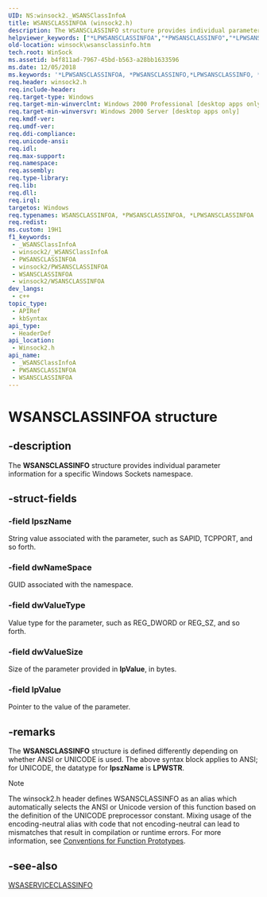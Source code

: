```yaml
---
UID: NS:winsock2._WSANSClassInfoA
title: WSANSCLASSINFOA (winsock2.h)
description: The WSANSCLASSINFO structure provides individual parameter information for a specific Windows Sockets namespace.
helpviewer_keywords: ["*LPWSANSCLASSINFOA","*PWSANSCLASSINFO","*LPWSANSCLASSINFO","*PWSANSCLASSINFO","*LPWSANSCLASSINFO structure [Winsock]","*PWSANSCLASSINFOA","WSANSCLASSINFO","WSANSCLASSINFO structure [Winsock]","WSANSCLASSINFOA","winsock.wsansclassinfo","winsock2/*PWSANSCLASSINFO","*LPWSANSCLASSINFO","winsock2/WSANSCLASSINFO"]
old-location: winsock\wsansclassinfo.htm
tech.root: WinSock
ms.assetid: b4f811ad-7967-45bd-b563-a28bb1633596
ms.date: 12/05/2018
ms.keywords: '*LPWSANSCLASSINFOA, *PWSANSCLASSINFO,*LPWSANSCLASSINFO, *PWSANSCLASSINFO,*LPWSANSCLASSINFO structure [Winsock], *PWSANSCLASSINFOA, WSANSCLASSINFO, WSANSCLASSINFO structure [Winsock], WSANSCLASSINFOA, winsock.wsansclassinfo, winsock2/*PWSANSCLASSINFO,*LPWSANSCLASSINFO, winsock2/WSANSCLASSINFO'
req.header: winsock2.h
req.include-header: 
req.target-type: Windows
req.target-min-winverclnt: Windows 2000 Professional [desktop apps only]
req.target-min-winversvr: Windows 2000 Server [desktop apps only]
req.kmdf-ver: 
req.umdf-ver: 
req.ddi-compliance: 
req.unicode-ansi: 
req.idl: 
req.max-support: 
req.namespace: 
req.assembly: 
req.type-library: 
req.lib: 
req.dll: 
req.irql: 
targetos: Windows
req.typenames: WSANSCLASSINFOA, *PWSANSCLASSINFOA, *LPWSANSCLASSINFOA
req.redist: 
ms.custom: 19H1
f1_keywords:
 - _WSANSClassInfoA
 - winsock2/_WSANSClassInfoA
 - PWSANSCLASSINFOA
 - winsock2/PWSANSCLASSINFOA
 - WSANSCLASSINFOA
 - winsock2/WSANSCLASSINFOA
dev_langs:
 - c++
topic_type:
 - APIRef
 - kbSyntax
api_type:
 - HeaderDef
api_location:
 - Winsock2.h
api_name:
 - _WSANSClassInfoA
 - PWSANSCLASSINFOA
 - WSANSCLASSINFOA
---
```


# WSANSCLASSINFOA structure


## -description

The <b>WSANSCLASSINFO</b> structure provides individual parameter information for a specific Windows Sockets namespace.

## -struct-fields

### -field lpszName

String value associated with the parameter, such as SAPID, TCPPORT, and so forth.

### -field dwNameSpace

GUID associated with the namespace.

### -field dwValueType

Value type for the parameter, such as REG_DWORD or REG_SZ, and so forth.

### -field dwValueSize

Size of the parameter provided in <b>lpValue</b>, in bytes.

### -field lpValue

Pointer to the value of the parameter.

## -remarks

The <b>WSANSCLASSINFO</b> structure is defined differently depending on whether ANSI or UNICODE is used. The above syntax block applies to ANSI; for UNICODE, the datatype for <b>lpszName</b> is <b>LPWSTR</b>.





> [!NOTE]
> The winsock2.h header defines WSANSCLASSINFO as an alias which automatically selects the ANSI or Unicode version of this function based on the definition of the UNICODE preprocessor constant. Mixing usage of the encoding-neutral alias with code that not encoding-neutral can lead to mismatches that result in compilation or runtime errors. For more information, see [Conventions for Function Prototypes](/windows/win32/intl/conventions-for-function-prototypes).

## -see-also

<a href="/windows/desktop/api/winsock2/ns-winsock2-wsaserviceclassinfow">WSASERVICECLASSINFO</a>

